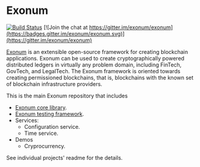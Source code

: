 # Exonum

[![Build Status](https://travis-ci.org/exonum/exonum.svg?branch=master)](https://travis-ci.org/exonum/exonum)
[![Join the chat at https://gitter.im/exonum/exonum](https://badges.gitter.im/exonum/exonum.svg)](https://gitter.im/exonum/exonum)

[Exonum](https://exonum.com/) is an extensible open-source framework for creating blockchain
applications. Exonum can be used to create cryptographically powered distributed ledgers in
virtually any problem domain, including FinTech, GovTech, and LegalTech. The Exonum framework is
oriented towards creating permissioned blockchains, that is, blockchains with the known set of
blockchain infrastructure providers.

This is the main Exonum repository that includes
* [Exonum core library](https://github.com/exonum/exonum/blob/master/exonum/README.md).
* [Exonum testing framework](https://github.com/exonum/exonum/blob/master/testkit/README.md).
* Services:
  * Configuration service.
  * Time service.
* Demos
  * Cryprocurrency.
  
See individual projects' readme for the details.
